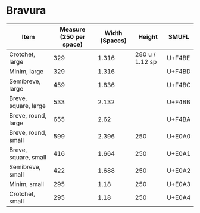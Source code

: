 # Bravura

| Item | Measure (250 per space) | Width (Spaces) | Height | SMUFL |
|------|-------------------------|----------------|--------|-------|
| Crotchet, large | 329 | 1.316 | 280 u / 1.12 sp | U+F4BE |
| Minim, large | 329 | 1.316 |  | U+F4BD |
| Semibreve, large | 459 | 1.836 |  | U+F4BC |
| Breve, square, large | 533 | 2.132 |  | U+F4BB |
| Breve, round, large | 655 | 2.62 |  | U+F4BA |
| Breve, round, small | 599 | 2.396 | 250 | U+E0A0 |
| Breve, square, small | 416 | 1.664 | 250 | U+E0A1 |
| Semibreve, small | 422 | 1.688 | 250 | U+E0A2 |
| Minim, small | 295| 1.18 | 250 | U+E0A3 |
| Crotchet, small | 295 | 1.18 | 250 | U+E0A4 |
